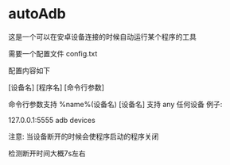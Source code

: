# autoAdb
这是一个可以在安卓设备连接的时候自动运行某个程序的工具

需要一个配置文件
config.txt

配置内容如下

[设备名] [程序名] [命令行参数]

命令行参数支持 %name%(设备名)
[设备名] 支持 any  任何设备
例子:

127.0.0.1:5555 adb devices

注意:
当设备断开的时候会使程序启动的程序关闭

检测断开时间大概7s左右
